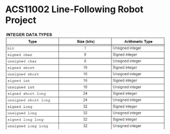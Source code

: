 # ACS11002 Line-Following Robot Project

![Table of the lengths of data types for the chip (from [stackoverflow](https://stackoverflow.com/questions/1706933/mplab-ide-data-type-sizes))](resources/mplabx_type_sizes.jpg)
